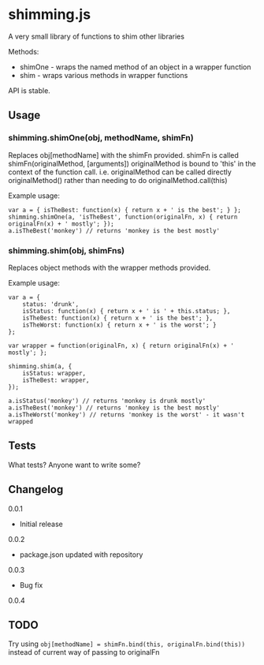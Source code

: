 # shimming.js

A very small library of functions to shim other libraries

Methods:

* shimOne - wraps the named method of an object in a wrapper function
* shim - wraps various methods in wrapper functions

API is stable.

## Usage

### shimming.shimOne(obj, methodName, shimFn)

Replaces obj[methodName] with the shimFn provided.
shimFn is called shimFn(originalMethod, [arguments])
originalMethod is bound to 'this' in the context of the function call. i.e. originalMethod can be called directly originalMethod() rather than needing to do originalMethod.call(this)

Example usage:

	var a = { isTheBest: function(x) { return x + ' is the best'; } };
    shimming.shimOne(a, 'isTheBest', function(originalFn, x) { return originalFn(x) + ' mostly'; });
	a.isTheBest('monkey') // returns 'monkey is the best mostly'

### shimming.shim(obj, shimFns)

Replaces object methods with the wrapper methods provided.

Example usage:

	var a = {
		status: 'drunk',
		isStatus: function(x) { return x + ' is ' + this.status; },
		isTheBest: function(x) { return x + ' is the best'; },
		isTheWorst: function(x) { return x + ' is the worst'; }
	};
	
	var wrapper = function(originalFn, x) { return originalFn(x) + ' mostly'; };
	
    shimming.shim(a, {
		isStatus: wrapper,
		isTheBest: wrapper,
	});
	
	a.isStatus('monkey') // returns 'monkey is drunk mostly'
	a.isTheBest('monkey') // returns 'monkey is the best mostly'
	a.isTheWorst('monkey') // returns 'monkey is the worst' - it wasn't wrapped

## Tests

What tests? Anyone want to write some?

## Changelog

0.0.1

* Initial release

0.0.2

* package.json updated with repository

0.0.3

* Bug fix

0.0.4



## TODO

Try using `obj[methodName] = shimFn.bind(this, originalFn.bind(this))` instead of current way of passing to originalFn
